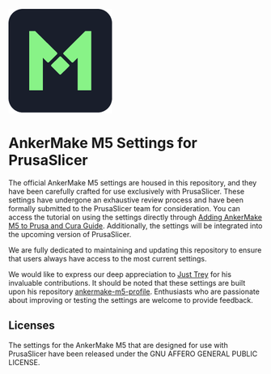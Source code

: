 
![AnkerMake logo](ankermake-app.png?raw=true)

# AnkerMake M5 Settings for PrusaSlicer

The official AnkerMake M5 settings are housed in this repository, and they have been carefully crafted for use exclusively with PrusaSlicer. These settings have undergone an exhaustive review process and have been formally submitted to the PrusaSlicer team for consideration. You can access the tutorial on using the settings directly through [Adding AnkerMake M5 to Prusa and Cura Guide](https://support.ankermake.com/s/article/Adding-AnkerMake-M5-to-Prusa-and-Cura-Guide#content1). Additionally, the settings will be integrated into the upcoming version of PrusaSlicer.

We are fully dedicated to maintaining and updating this repository to ensure that users always have access to the most current settings.

We would like to express our deep appreciation to [Just Trey](https://github.com/just-trey) for his invaluable contributions. It should be noted that these settings are built upon his repository [ankermake-m5-profile](https://github.com/just-trey/ankermake-m5-profile). Enthusiasts who are passionate about improving or testing the settings are welcome to provide feedback.

## Licenses

The settings for the AnkerMake M5 that are designed for use with PrusaSlicer have been released under the GNU AFFERO GENERAL PUBLIC LICENSE.


